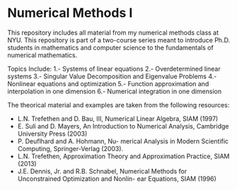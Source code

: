# Numerical Methods I

This repository includes all material from my numerical methods class at NYU. This repository is part of a two-course series meant to introduce Ph.D. students in mathematics and computer science to the fundamentals of numerical mathematics.

Topics Include:
1.- Systems of linear equations
2.- Overdetermined linear systems
3.- Singular Value Decomposition and Eigenvalue Problems
4.- Nonlinear equations and optimization
5.- Function approximation and interpolation in one dimension
6.- Numerical integration in one dimension

The theorical material and examples are taken from the following resources:
- L.N. Trefethen and D. Bau, III, Numerical Linear Algebra, SIAM (1997)
- E. Suli and D. Mayers, An Introduction to Numerical Analysis, Cambridge University Press (2003)
- P. Deuflhard and A. Hohmann, Nu- merical Analysis in Modern Scientific Computing, Springer-Verlag (2003).
- L.N. Trefethen, Approximation Theory and Approximation Practice, SIAM (2013)
- J.E. Dennis, Jr. and R.B. Schnabel, Numerical Methods for Unconstrained Optimization and Nonlin- ear Equations, SIAM (1996)
